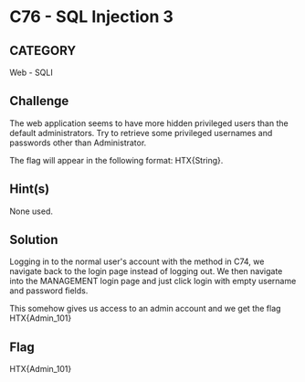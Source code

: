 # C76 - SQL Injection 3

## CATEGORY

Web - SQLI

## Challenge

The web application seems to have more hidden privileged users than the default administrators. Try to retrieve some privileged usernames and passwords other than Administrator.

The flag will appear in the following format: HTX{String}.

## Hint(s)

None used.

## Solution

Logging in to the normal user's account with the method in C74, we navigate back to the login page instead of logging out. We then navigate into the MANAGEMENT login page and just click login with empty username and password fields.

This somehow gives us access to an admin account and we get the flag HTX{Admin_101}

## Flag

HTX{Admin_101}
